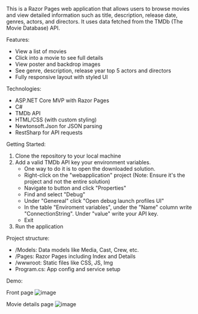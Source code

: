This is a Razor Pages web application that allows users to browse movies and view detailed information such as title, description, release date, genres, actors, and directors. It uses data fetched from the TMDb (The Movie Database) API.


Features:
- View a list of movies
- Click into a movie to see full details
- View poster and backdrop images
- See genre, description, release year top 5 actors and directors  
- Fully responsive layout with styled UI

Technologies:
- ASP.NET Core MVP with Razor Pages
- C#
- TMDb API
- HTML/CSS (with custom styling)
- Newtonsoft.Json for JSON parsing
- RestSharp for API requests


Getting Started:
1. Clone the repository to your local machine
2. Add a valid TMDb API key your environment variables.
   - One way to do it is to open the downloaded solution.
   - Right-click on the "webapplication" project (Note: Ensure it's the project and not the entire solution)
   - Navigate to button and click "Properties"
   - Find and select "Debug"
   - Under "Genereal" click "Open debug launch profiles UI"
   - In the table "Enviroment variables", under the "Name" column write "ConnectionString". Under "value" write your API key.
   - Exit
3. Run the application

Project structure:
- /Models: Data models like Media, Cast, Crew, etc.
- /Pages: Razor Pages including Index and Details
- /wwwroot: Static files like CSS, JS, Img
- Program.cs: App config and service setup

Demo:

Front page
![image](https://github.com/user-attachments/assets/fb75eb87-632b-46c5-b531-1f3959103357)

Movie details page
![image](https://github.com/user-attachments/assets/70e008ec-db3b-4547-bb7c-d67b5fe1a916)


